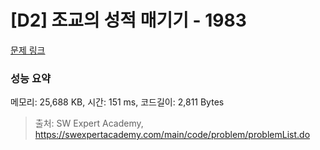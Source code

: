 # [D2] 조교의 성적 매기기 - 1983 

[문제 링크](https://swexpertacademy.com/main/code/problem/problemDetail.do?contestProbId=AV5PwGK6AcIDFAUq) 

### 성능 요약

메모리: 25,688 KB, 시간: 151 ms, 코드길이: 2,811 Bytes



> 출처: SW Expert Academy, https://swexpertacademy.com/main/code/problem/problemList.do